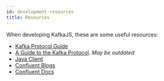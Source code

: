 ```yaml
---
id: development-resources
title: Resources
---
```


When developing KafkaJS, these are some useful resources:

* [Kafka Protocol Guide](https://kafka.apache.org/protocol.html)
* [A Guide to the Kafka Protocol](https://cwiki.apache.org/confluence/display/KAFKA/A+Guide+To+The+Kafka+Protocol). _May be outdated_
* [Java Client](https://github.com/apache/kafka/tree/trunk/clients/src/main/java/org/apache/kafka/clients)
* [Confluent Blogs](https://www.confluent.io/blog/)
* [Confluent Docs](https://docs.confluent.io/current/)
